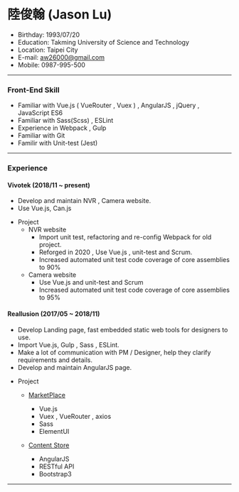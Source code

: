 # 陸俊翰 (Jason Lu)
- Birthday: 1993/07/20
- Education: Takming University of Science and Technology
- Location: Taipei City
- E-mail: aw26000@gmail.com
- Mobile: 0987-995-500

<hr>

### Front-End Skill
- Familiar with Vue.js ( VueRouter , Vuex ) , AngularJS , jQuery , JavaScript ES6
- Familiar with Sass(Scss) , ESLint
- Experience in  Webpack , Gulp
- Familiar with Git
- Familir with Unit-test (Jest)
<hr>

### Experience

#### Vivotek (2018/11 ~ present)
- Develop and maintain NVR , Camera website.
- Use Vue.js, Can.js

* Project
  - NVR website
    - Import unit test, refactoring and re-config Webpack for old project.
    - Reforged in 2020 , Use Vue.js , unit-test and Scrum.
    - Increased automated unit test code coverage of core assemblies to 90%
  - Camera website
    - Use Vue.js and unit-test and Scrum
    - Increased automated unit test code coverage of core assemblies to 95%

#### Reallusion (2017/05 ~ 2018/11)
- Develop Landing page, fast embedded static web tools for designers to use.
- Import Vue.js, Gulp , Sass , ESLint.
- Make a lot of communication with PM / Designer, help they clarify requirements and details.
- Develop and maintain AngularJS page.

* Project
  - [MarketPlace](https://marketplace.reallusion.com/)
    - Vue.js
    - Vuex , VueRouter , axios
    - Sass
    - ElementUI

  - [Content Store](https://www.reallusion.com/contentstore/)
    - AngularJS
    - RESTful API
    - Bootstrap3
 
<hr>
